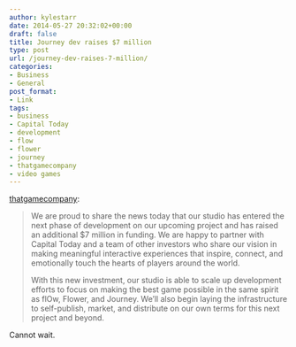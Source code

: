 ```yaml
---
author: kylestarr
date: 2014-05-27 20:32:02+00:00
draft: false
title: Journey dev raises $7 million
type: post
url: /journey-dev-raises-7-million/
categories:
- Business
- General
post_format:
- Link
tags:
- business
- Capital Today
- development
- flow
- flower
- journey
- thatgamecompany
- video games
---
```


[thatgamecompany](http://thatgamecompany.com/general/7m-raised/):


<blockquote>We are proud to share the news today that our studio has entered the next phase of development on our upcoming project and has raised an additional $7 million in funding. We are happy to partner with Capital Today and a team of other investors who share our vision in making meaningful interactive experiences that inspire, connect, and emotionally touch the hearts of players around the world.

With this new investment, our studio is able to scale up development efforts to focus on making the best game possible in the same spirit as flOw, Flower, and Journey. We’ll also begin laying the infrastructure to self-publish, market, and distribute on our own terms for this next project and beyond.</blockquote>


Cannot wait.
